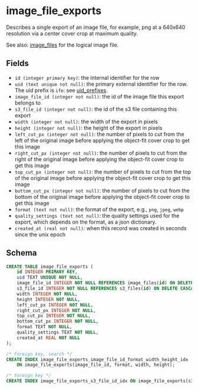 # image_file_exports

Describes a single export of an image file, for example, png at a 640x640 resolution via
a center cover crop at maximum quality.

See also: [image_files](image_files.md) for the logical image file.

## Fields

-   `id (integer primary key)`: the internal identifier for the row
-   `uid (text unique not null)`: the primary external identifier for the row. The
    uid prefix is `ife`: see [uid_prefixes](../uid_prefixes.md).
-   `image_file_id (integer not null)`: the id of the image file this export belongs to
-   `s3_file_id (integer not null)`: the id of the s3 file containing this export
-   `width (integer not null)`: the width of the export in pixels
-   `height (integer not null)`: the height of the export in pixels
-   `left_cut_px (integer not null)`: the number of pixels to cut from the left of the
    original image before applying the object-fit cover crop to get this image
-   `right_cut_px (integer not null)`: the number of pixels to cut from the right of the
    original image before applying the object-fit cover crop to get this image
-   `top_cut_px (integer not null)`: the number of pixels to cut from the top of the
    original image before applying the object-fit cover crop to get this image
-   `bottom_cut_px (integer not null)`: the number of pixels to cut from the bottom of the
    original image before applying the object-fit cover crop to get this image
-   `format (text not null)`: the format of the export, e.g., `png`, `jpeg`, `webp`
-   `quality_settings (text not null)`: the quality settings used for the export, which depends
    on the format, as a json dictionary.
-   `created_at (real not null)`: when this record was created in seconds since
    the unix epoch

## Schema

```sql
CREATE TABLE image_file_exports (
    id INTEGER PRIMARY KEY,
    uid TEXT UNIQUE NOT NULL,
    image_file_id INTEGER NOT NULL REFERENCES image_files(id) ON DELETE CASCADE,
    s3_file_id INTEGER NOT NULL REFERENCES s3_files(id) ON DELETE CASCADE,
    width INTEGER NOT NULL,
    height INTEGER NOT NULL,
    left_cut_px INTEGER NOT NULL,
    right_cut_px INTEGER NOT NULL,
    top_cut_px INTEGER NOT NULL,
    bottom_cut_px INTEGER NOT NULL,
    format TEXT NOT NULL,
    quality_settings TEXT NOT NULL,
    created_at REAL NOT NULL
);

/* foreign key, search */
CREATE INDEX image_file_exports_image_file_id_format_width_height_idx
    ON image_file_exports(image_file_id, format, width, height);

/* foreign key */
CREATE INDEX image_file_exports_s3_file_id_idx ON image_file_exports(s3_file_id);
```
